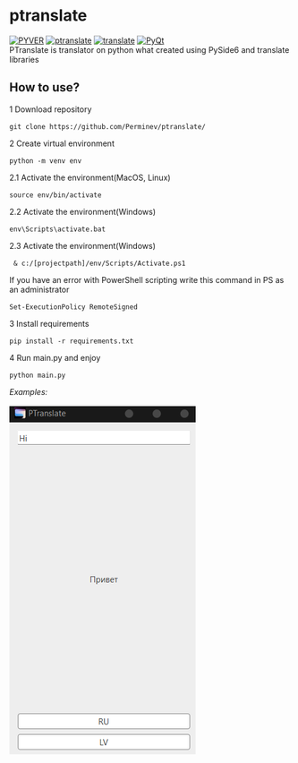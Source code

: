 # ptranslate
[![PYVER](https://img.shields.io/badge/Python-3.9-blue)](https://www.python.org/) [![ptranslate](https://img.shields.io/badge/PTranslate-0.1-blueviolet)](https://github.com/Perminev/ptranslate) [![translate](https://img.shields.io/badge/translate-3.6.1-blue)](https://pypi.org/project/translate/) [![PyQt](https://img.shields.io/badge/PySide-6-brightgreen)](https://doc.qt.io/qtforpython-6)
<br> PTranslate is translator on python what created using PySide6 and translate libraries
## How to use?
1 Download repository 
```
git clone https://github.com/Perminev/ptranslate/
```
2 Create virtual environment
```
python -m venv env
```
2.1 Activate the environment(MacOS, Linux)
```
source env/bin/activate
```
2.2 Activate the environment(Windows)
```
env\Scripts\activate.bat
```
2.3 Activate the environment(Windows)
```
 & c:/[projectpath]/env/Scripts/Activate.ps1
```
If you have an error with PowerShell scripting
write this command in PS as an administrator
```
Set-ExecutionPolicy RemoteSigned
```
3 Install requirements
```
pip install -r requirements.txt
```
4 Run main.py and enjoy
```
python main.py
```
_Examples:_
<br> <br>
![Example](https://github.com/Perminev/ptranslate/blob/main/classic/ptranslate.png?raw=true)

